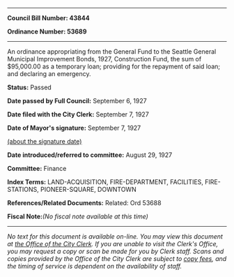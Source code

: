 

********

**Council Bill Number: 43844**
   
**Ordinance Number: 53689**
********

 An ordinance appropriating from the General Fund to the Seattle General Municipal Improvement Bonds, 1927, Construction Fund, the sum of $95,000.00 as a temporary loan; providing for the repayment of said loan; and declaring an emergency.

**Status:** Passed
   
**Date passed by Full Council:** September 6, 1927
   
**Date filed with the City Clerk:** September 7, 1927
   
**Date of Mayor's signature:** September 7, 1927
   
[(about the signature date)](/~public/approvaldate.htm)
   
   
   
**Date introduced/referred to committee:** August 29, 1927
   
**Committee:** Finance
   
   
**Index Terms:** LAND-ACQUISITION, FIRE-DEPARTMENT, FACILITIES, FIRE-STATIONS, PIONEER-SQUARE, DOWNTOWN

**References/Related Documents:** Related: Ord 53688

**Fiscal Note:**_(No fiscal note available at this time)_
********

_No text for this document is available on-line. You may view this document at [the Office of the City Clerk](http://www.seattle.gov/leg/clerk/contactUs.htm). If you are unable to visit the Clerk's Office, you may request a copy or scan be made for you by Clerk staff. Scans and copies provided by the Office of the City Clerk are subject to [copy fees](http://clerk.seattle.gov/~public/clerkfees.htm), and the timing of service is dependent on the availability of staff._

